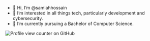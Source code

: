 - 👋 Hi, I’m @samiahhossain
- 👀 I’m interested in all things tech, particularly development and cybersecurity.
- 🌱 I’m currently pursuing a Bachelor of Computer Science.

![Profile view counter on GitHub](https://komarev.com/ghpvc/?username=samiahhossain)
<!---
- 💞️ I’m looking to collaborate on ...
- 📫 How to reach me ...
- 😄 Pronouns: ...
- ⚡ Fun fact: ...
--->

<!---
samiahhossain/samiahhossain is a ✨ special ✨ repository because its `README.md` (this file) appears on your GitHub profile.
You can click the Preview link to take a look at your changes.
--->
